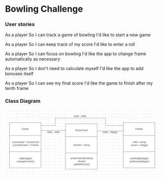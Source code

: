 
Bowling Challenge
=================

### User stories

As a player
So I can track a game of bowling
I'd like to start a new game

As a player
So I can keep track of my score
I'd like to enter a roll

As a player
So I can focus on bowling
I'd like the app to change frame automatically as necessary

As a player
So I don't need to calculate myself
I'd like the app to add bonuses itself

As a player
So I can see my final score
I'd like the game to finish after my tenth frame

### Class Diagram

![Class_Diagram](https://github.com/YoFirmy/bowling-challenge/blob/main/images/bowling_class_diagram.png)
